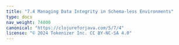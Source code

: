 ```yaml
---
title: "7.4 Managing Data Integrity in Schema-less Environments"
type: docs
nav_weight: 74000
canonical: "https://clojureforjava.com/5/7/4"
license: "© 2024 Tokenizer Inc. CC BY-NC-SA 4.0"
---
```

